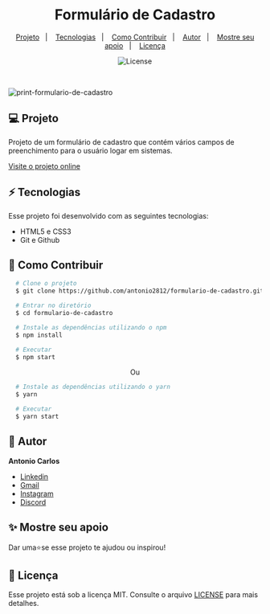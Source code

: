 <h1 align="center"> Formulário de Cadastro </h1>

<p align="center">
  <a href="#--projeto">Projeto</a>&nbsp;&nbsp;&nbsp;|&nbsp;&nbsp;&nbsp;
  <a href="#--tecnologias">Tecnologias</a>&nbsp;&nbsp;&nbsp;|&nbsp;&nbsp;&nbsp;
  <a href="#--como-contribuir">Como Contribuir</a>&nbsp;&nbsp;&nbsp;|&nbsp;&nbsp;&nbsp;
  <a href="#--autor">Autor</a>&nbsp;&nbsp;&nbsp;|&nbsp;&nbsp;&nbsp;
  <a href="#--mostre-seu-apoio">Mostre seu apoio</a>&nbsp;&nbsp;&nbsp;|&nbsp;&nbsp;&nbsp;
  <a href="#memo--licença">Licença</a>
</p>

<p align="center">
  <img alt="License" src="https://img.shields.io/static/v1?label=license&message=MIT&color=49AA26&labelColor=000000">
</p>

<br>

![print-formulario-de-cadastro](https://github.com/antonio2812/formulario-de-cadastro/assets/104834145/2483fb60-834f-43b2-8347-5812af3a89a3)

## 💻  Projeto

Projeto de um formulário de cadastro que contém vários campos de preenchimento para o usuário logar em sistemas.

[Visite o projeto online](https://antonio2812.github.io/formulario-de-cadastro)

## ⚡  Tecnologias

Esse projeto foi desenvolvido com as seguintes tecnologias:

- HTML5 e CSS3
- Git e Github

## 🤝  Como Contribuir

```bash
  # Clone o projeto
  $ git clone https://github.com/antonio2812/formulario-de-cadastro.git
````

```bash
  # Entrar no diretório
  $ cd formulario-de-cadastro
```

```bash
  # Instale as dependências utilizando o npm
  $ npm install
```

```bash
  # Executar
  $ npm start
```

<p align="center">Ou</p>

```bash
  # Instale as dependências utilizando o yarn
  $ yarn
```

```bash
  # Executar
  $ yarn start
```

## 👤  Autor

**Antonio  Carlos**

* [Linkedin](https://www.linkedin.com/in/antonio-carlos-de-souza-junior-03783221b/)
* [Gmail](mailto:acarlosdesouzajunior@gmail.com)
* [Instagram](https://www.instagram.com/carlosdesouzajunior.antonio/)
* [Discord](https://discord.com/channels/@me)

## ✨  Mostre seu apoio

Dar uma⭐️se esse projeto te ajudou ou inspirou!

## :memo:  Licença

Esse projeto está sob a licença MIT. Consulte o arquivo <a href="https://github.com/antonio2812/formulario-de-cadastro/blob/main/LICENSE">LICENSE</a> para mais detalhes.

